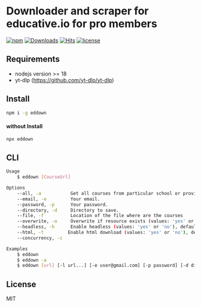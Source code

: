 # Downloader and scraper for educative.io for pro members

[![npm](https://badgen.net/npm/v/eddown)](https://www.npmjs.com/package/eddown)
[![Downloads](https://img.shields.io/npm/dm/eddown.svg?style=flat)](https://www.npmjs.org/package/eddown)
[![Hits](https://hits.seeyoufarm.com/api/count/incr/badge.svg?url=https%3A%2F%2Fgithub.com%2Fmuhamed-didovic%2Feddown&count_bg=%2379C83D&title_bg=%23555555&icon=&icon_color=%23E7E7E7&title=hits&edge_flat=false)](https://hits.seeyoufarm.com)
[![license](https://flat.badgen.net/github/license/muhamed-didovic/eddown)](https://github.com/muhamed-didovic/eddown/blob/main/LICENSE)

## Requirements
- nodejs version >= 18
- yt-dlp (https://github.com/yt-dlp/yt-dlp)

## Install
```sh
npm i -g eddown
```

#### without Install
```sh
npx eddown
```

## CLI
```sh
Usage
    $ eddown [CourseUrl]

Options
    --all, -a           Get all courses from particular school or provider.
    --email, -e         Your email.
    --password, -p      Your password.
    --directory, -d     Directory to save.
    --file, -f          Location of the file where are the courses
    --overwrite, -o     Overwrite if resource exists (values: 'yes' or 'no'), default value is 'no'
    --headless, -h      Enable headless (values: 'yes' or 'no'), default value is 'yes'
    --html, -t         Enable html download (values: 'yes' or 'no'), default value is 'yes'
    --concurrency, -c

Examples
    $ eddown
    $ eddown -a
    $ eddown [url] [-l url...] [-e user@gmail.com] [-p password] [-d dirname] [-c number] [-o yes or no] [-h yes or no] [-t yes or no]
```

## License
MIT
